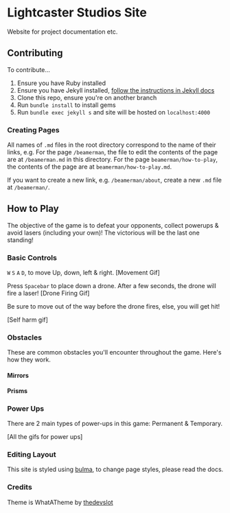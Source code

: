 # Lightcaster Studios Site

Website for project documentation etc.

## Contributing

To contribute...
1. Ensure you have Ruby installed
2. Ensure you have Jekyll installed, [follow the instructions in Jekyll docs](https://jekyllrb.com/docs/)
3. Clone this repo, ensure you're on another branch
4. Run `bundle install` to install gems
5. Run `bundle exec jekyll s` and site will be hosted on `localhost:4000`

### Creating Pages

All names of `.md` files in the root directory correspond to the name of their links, e.g. For the page `/beamerman`, the file to edit the contents of the page are at `/beamerman.md` in this directory. For the page `beamerman/how-to-play`, the contents of the page are at `beamerman/how-to-play.md`.

If you want to create a new link, e.g. `/beamerman/about`, create a new `.md` file at `/beamerman/`.


## How to Play
The objective of the game is to defeat your opponents, collect powerups & avoid lasers (including your own)! The victorious will be the last one standing!

### Basic Controls
`W` `S` `A` `D`, to move Up, down, left & right.
[Movement Gif]

Press `Spacebar` to place down a drone. After a few seconds, the drone will fire a laser!
[Drone Firing Gif]

Be sure to move out of the way before the drone fires, else, you will get hit!

[Self harm gif]

### Obstacles
These are common obstacles you'll encounter throughout the game. Here's how they work.
#### Mirrors


**Prisms**




### Power Ups
There are 2 main types of power-ups in this game: Permanent & Temporary.

[All the gifs for power ups]



### Editing Layout

This site is styled using [bulma](https://bulma.io/documentation/), to change page styles, please read the docs.

### Credits

Theme is WhatATheme by [thedevslot](https://github.com/thedevslot/WhatATheme) 
